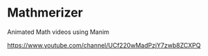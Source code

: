 # Mathmerizer
Animated Math videos using Manim

https://www.youtube.com/channel/UCf220wMadPzjY7zwb8ZCXPQ
